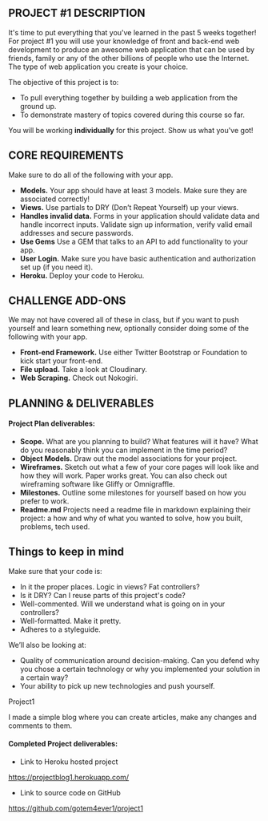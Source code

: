 ## PROJECT #1 DESCRIPTION

It's time to put everything that you've learned in the past 5 weeks together! For
project #1 you will use your knowledge of front and back-end web
development to produce an awesome web application that can be used by friends,
family or any of the other billions of people who use the Internet. The type of
web application you create is your choice.

The objective of this project is to:

* To pull everything together by building a web application from the ground up.
* To demonstrate mastery of topics covered during this course so far.

You will be working **individually** for this project. Show us what you've
got!

## CORE REQUIREMENTS
Make sure to do all of the following with your app.

* **Models.** Your app should have at least 3 models. Make sure they are
associated correctly!
* **Views.** Use partials to DRY (Don’t Repeat Yourself) up your views.
* **Handles invalid data.** Forms in your application should validate data and
handle incorrect inputs. Validate sign up information, verify valid email
addresses and secure passwords.
* **Use Gems** Use a GEM that talks to an API to add functionality to your app.
* **User Login.** Make sure you have basic authentication and authorization set up (if you need it).
* **Heroku.** Deploy your code to Heroku.

## CHALLENGE ADD-ONS
We may not have covered all of these in class, but if you want to push yourself
and learn something new, optionally consider doing some of the following with
your app.

* **Front-end Framework.** Use either Twitter Bootstrap or Foundation to kick start your front-end.
* **File upload.** Take a look at Cloudinary.
* **Web Scraping.** Check out Nokogiri.


## PLANNING & DELIVERABLES

#### Project Plan deliverables:

* **Scope.** What are you planning to build? What features will it have? What do
you reasonably think you can implement in the time period?
* **Object Models.** Draw out the model associations for your project.
* **Wireframes.** Sketch out what a few of your core pages will look like and
how they will work. Paper works great. You can also check out wireframing
software like Gliffy or Omnigraffle.
* **Milestones.** Outline some milestones for yourself based on how you prefer
to work.
* **Readme.md** Projects need a readme file in markdown explaining their project: a how and why of what you wanted to solve, how you built, problems, tech used.

## Things to keep in mind
Make sure that your code is:

* In it the proper places. Logic in views? Fat controllers?
* Is it DRY? Can I reuse parts of this project's code?
* Well-commented. Will we understand what is going on in your controllers?
* Well-formatted. Make it pretty.
* Adheres to a styleguide.

We’ll also be looking at:

* Quality of communication around decision-making. Can you defend why you chose
a certain technology or why you implemented your solution in a certain way?
* Your ability to pick up new technologies and push yourself.

Project1

I made a simple blog where you can create articles, make any changes and comments to them. 

#### Completed Project deliverables:

* Link to Heroku hosted project

https://projectblog1.herokuapp.com/

* Link to source code on GitHub

https://github.com/gotem4ever1/project1
